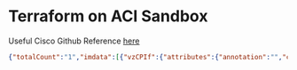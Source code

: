 # Terraform on ACI Sandbox

Useful Cisco Github Reference [here](https://github.com/datacenter/terraform-configs/blob/master/CiscoLive-Terraform-ACI-workshop/Terraform%20Workshop%20Guide.md)

```json
{"totalCount":"1","imdata":[{"vzCPIf":{"attributes":{"annotation":"","childAction":"","descr":"","dn":"uni/tn-grapefruit2/cif-web_exported","extMngdBy":"","lcOwn":"local","modTs":"2020-10-15T16:12:43.242+00:00","monPolDn":"uni/tn-common/monepg-default","name":"web_exported","nameAlias":"","ownerKey":"","ownerTag":"","status":"","uid":"15374"},"children":[{"vzRsIf":{"attributes":{"annotation":"","childAction":"","extMngdBy":"","forceResolve":"yes","lcOwn":"local","modTs":"2020-10-15T16:12:43.255+00:00","monPolDn":"uni/tn-common/monepg-default","prio":"unspecified","rType":"mo","rn":"rsif","state":"formed","stateQual":"none","status":"","tCl":"vzBrCP","tDn":"uni/tn-grapefruit1/brc-Web","tType":"mo","uid":"15374","updateCollection":"no"},"children":[{"vzCollectionCont":{"attributes":{"childAction":"deleteNonPresent","collectionDn":"uni/tn-grapefruit1/brc-Web","lcOwn":"local","modTs":"2020-10-15T16:12:43.242+00:00","monPolDn":"uni/tn-common/monepg-default","name":"","nameAlias":"","rn":"collectionDn-[uni/tn-grapefruit1/brc-Web]","status":""}}}]}}]}}]}
```